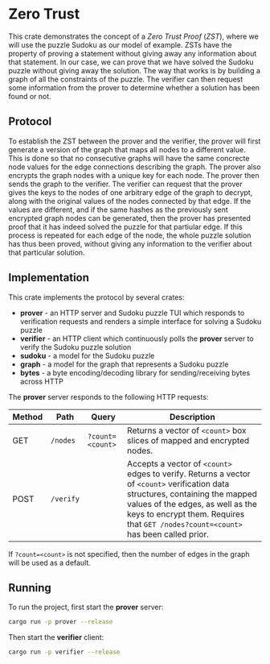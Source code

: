 # Zero Trust

This crate demonstrates the concept of a _Zero Trust Proof_ (_ZST_), where we will use the puzzle Sudoku as our model of example. ZSTs have the property of proving a statement without giving away any information about that statement. In our case, we can prove that we have solved the Sudoku puzzle without giving away the solution. The way that works is by building a graph of all the constraints of the puzzle. The verifier can then request some information from the prover to determine whether a solution has been found or not.

## Protocol
To establish the ZST between the prover and the verifier, the prover will first generate a version of the graph that maps all nodes to a different value. This is done so that no consecutive graphs will have the same concrecte node values for the edge connections describing the graph. The prover also encrypts the graph nodes with a unique key for each node. The prover then sends the graph to the verifier. The verifier can request that the prover gives the keys to the nodes of one arbitrary edge of the graph to decrypt, along with the original values of the nodes connected by that edge. If the values are different, and if the same hashes as the previously sent encrypted graph nodes can be generated, then the prover has presented proof that it has indeed solved the puzzle for that partiular edge. If this process is repeated for each edge of the node, the whole puzzle solution has thus been proved, without giving any information to the verifier about that particular solution.

## Implementation
This crate implements the protocol by several crates:

- **prover** - an HTTP server and Sudoku puzzle TUI which responds to verification requests and renders a simple interface for solving a Sudoku puzzle
- **verifier** - an HTTP client which continuously polls the **prover** server to verify the Sudoku puzzle solution
- **sudoku** - a model for the Sudoku puzzle
- **graph** - a model for the graph that represents a Sudoku puzzle
- **bytes** - a byte encoding/decoding library for sending/receiving bytes across HTTP

The **prover** server responds to the following HTTP requests:

| Method | Path      | Query            | Description                                                             |
|--------|-----------|------------------|-------------------------------------------------------------------------|
| GET    | `/nodes`  | `?count=<count>` | Returns a vector of `<count>` box slices of mapped and encrypted nodes. |
| POST   | `/verify` |                  | Accepts a vector of `<count>` edges to verify. Returns a vector of `<count>` verification data structures, containing the mapped values of the edges, as well as the keys to encrypt them. Requires that `GET /nodes?count=<count>` has been called prior. |

If `?count=<count>` is not specified, then the number of edges in the graph will be used as a default.

## Running

To run the project, first start the **prover** server:

```bash
cargo run -p prover --release
```

Then start the **verifier** client:

```bash
cargo run -p verifier --release
```
